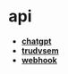 <!-- generated by markdown-notes-tree -->

# api

<!-- optional markdown-notes-tree directory description starts here -->

<!-- optional markdown-notes-tree directory description ends here -->

- [**chatgpt**](chatgpt)
- [**trudvsem**](trudvsem)
- [**webhook**](webhook)
